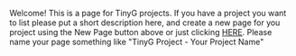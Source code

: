 Welcome! This is a page for TinyG projects. If you have a project you want to list please put a short description here, and create a new page for you project using the New Page button above or just clicking [HERE](https://github.com/synthetos/TinyG/wiki/_new). Please name your page something like "TinyG Project - Your Project Name" 